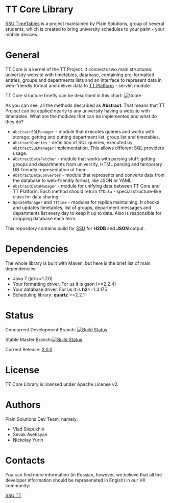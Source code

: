 TT Core Library
=======
[SSU TimeTables](http://ssutt.org) is a project maintained by Plain Solutions, group of several students, which is created to bring university schedules to your palm - your mobile devices.

General
================
TT Core is a kernel of the TT Project. It connects two main structures: university website with timetables, database, containing pre-formatted entries, groups and departments lists and an interface to represent data in web-friendly format and deliver data to  [TT Platform](https://github.com/plain-solutions/tt-platform) -  servlet module.

TT Core structure briefly can be described in this chart:
![ttcore](http://i.imgur.com/WRQ49Y6.jpg)

As you can see, all the methods described as **Abstract**. That means that TT Project can be applied nearly to any university having a website with timetables. What are the modules that can be implemented and what do they do?

 * `AbstractSQLManager` - module that executes queries and works with storage: getting and putting department list, group list and timetables.
 * `AbstractQueries` - definition of SQL queries, executed by `AbstractSQLManager` implementation. This allows different SQL providers usage.
 *  `AbstractDataFetcher` - module that works with parsing stuff: getting groups and departments from university, HTML parsing and temporary DB-friendly representation of them.
 *  `AbstractDataConverter` - module that represents and converts data from the database to web-friendly format, like JSON or YAML.
 *  `AbstractDataManager` - module for unifying data between TT Core and TT Platform. Each method should return `TTData` - special structure-like class for data sharing. 
 * `UpdateManager` and `TTTime` - modules for replica maintaining. It checks and updates timetables, list of groups, department messages and departments list every day to keep it up to date. Also is responsible for dropping database each term.

This repository contains build for [SSU](http://www.sgu.ru/) for **H2DB** and **JSON** output.

Dependencies
============
The whole library is built with Maven, but here is the brief list of main dependencies:

* Java 7 (jdk>=1.7.0)
* Your formatting driver. For us it is gson (>=2.2.4)
* Your database driver. For us it is **h2**>=1.3.175
* Scheduling library: **quartz** >=2.2.1


Status 
======
Concurrent Development Branch: [![Build Status](https://travis-ci.org/Plain-Solutions/tt-core.svg?branch=dev)](https://travis-ci.org/Plain-Solutions/tt-core)

Stable Master Branch:[![Build Status](https://travis-ci.org/Plain-Solutions/tt-core.svg?branch=master)](https://travis-ci.org/Plain-Solutions/tt-core)

Current  Release: [2.0.0](https://github.com/Plain-Solutions/tt-core/releases/tag/2.0.0)

License
=======
TT Core Library is licensed under Apache License v2.

Authors
=======
Plain Solutions Dev Team, namely:
 
 * Vlad Slepukhin
 * Sevak Avetisyan
 * Nickolay Yurin 
 
Contacts
========
You can find more information (in Russian, however, we believe that all the developer information should be represeneted in Engish) in our VK community: 

[SSU TT](http://vk.com/ssutt)
